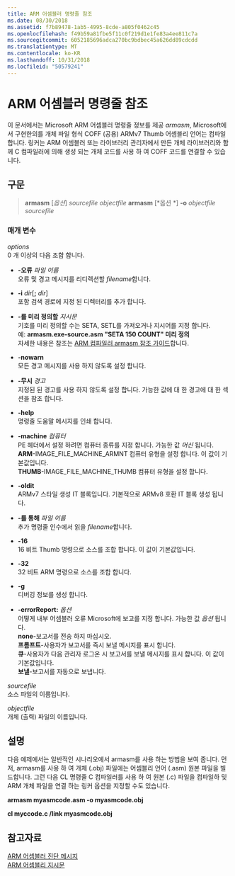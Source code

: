 ```yaml
---
title: ARM 어셈블러 명령줄 참조
ms.date: 08/30/2018
ms.assetid: f7b89478-1ab5-4995-8cde-a805f0462c45
ms.openlocfilehash: f49b59a81fbe5f11c0f219d1e1fe83a4ee811c7a
ms.sourcegitcommit: 6052185696adca270bc9bdbec45a626dd89cdcdd
ms.translationtype: MT
ms.contentlocale: ko-KR
ms.lasthandoff: 10/31/2018
ms.locfileid: "50579241"
---
```

# <a name="arm-assembler-command-line-reference"></a>ARM 어셈블러 명령줄 참조

이 문서에서는 Microsoft ARM 어셈블러 명령줄 정보를 제공 *armasm*, Microsoft에서 구현한의를 개체 파일 형식 COFF (공용) ARMv7 Thumb 어셈블리 언어는 컴파일합니다. 링커는 ARM 어셈블러 또는 라이브러리 관리자에서 만든 개체 라이브러리와 함께 C 컴파일러에 의해 생성 되는 개체 코드를 사용 하 여 COFF 코드를 연결할 수 있습니다.

## <a name="syntax"></a>구문

> **armasm** [*옵션*] *sourcefile* *objectfile*
> **armasm** [*옵션 *] **-o** *objectfile* *sourcefile*

### <a name="parameters"></a>매개 변수

*options*<br/>
0 개 이상의 다음 조합 합니다.

- **-오류** *파일 이름*<br/>
   오류 및 경고 메시지를 리디렉션할 *filename*합니다.

- **-i** *dir*[**;** <em>dir</em>]<br/>
   포함 검색 경로에 지정 된 디렉터리를 추가 합니다.

- **-를 미리 정의할** *지시문*<br/>
   기호를 미리 정의할 수는 SETA, SETL를 가져오거나 지시어를 지정 합니다.<br/>
   예: **armasm.exe-source.asm "SETA 150 COUNT" 미리 정의**<br/>
   자세한 내용은 참조는 [ARM 컴파일러 armasm 참조 가이드](http://infocenter.arm.com/help/topic/com.arm.doc.dui0802b/index.html)합니다.

- **-nowarn**<br/>
   모든 경고 메시지를 사용 하지 않도록 설정 합니다.

- **-무시** *경고*<br/>
   지정된 된 경고를 사용 하지 않도록 설정 합니다. 가능한 값에 대 한 경고에 대 한 섹션을 참조 합니다.

- **-help**<br/>
   명령줄 도움말 메시지를 인쇄 합니다.

- **-machine** *컴퓨터*<br/>
   PE 헤더에서 설정 하려면 컴퓨터 종류를 지정 합니다.  가능한 값 *머신* 됩니다.<br/>
   **ARM**-IMAGE_FILE_MACHINE_ARMNT 컴퓨터 유형을 설정 합니다. 이 값이 기본값입니다.<br/>
   **THUMB**-IMAGE_FILE_MACHINE_THUMB 컴퓨터 유형을 설정 합니다.

- **-oldit**<br/>
   ARMv7 스타일 생성 IT 블록입니다.  기본적으로 ARMv8 호환 IT 블록 생성 됩니다.

- **-를 통해** *파일 이름*<br/>
   추가 명령줄 인수에서 읽을 *filename*합니다.

- **-16**<br/>
   16 비트 Thumb 명령으로 소스를 조합 합니다.  이 값이 기본값입니다.

- **-32**<br/>
   32 비트 ARM 명령으로 소스를 조합 합니다.

- **-g**<br/>
   디버깅 정보를 생성 합니다.

- **-errorReport:** *옵션*<br/>
   어떻게 내부 어셈블러 오류 Microsoft에 보고를 지정 합니다.  가능한 값 *옵션* 됩니다.<br/>
   **none**-보고서를 전송 하지 마십시오.<br/>
   **프롬프트**-사용자가 보고서를 즉시 보낼 메시지를 표시 합니다.<br/>
   **큐**-사용자가 다음 관리자 로그온 시 보고서를 보낼 메시지를 표시 합니다. 이 값이 기본값입니다.<br/>
   **보낼**-보고서를 자동으로 보냅니다.

*sourcefile*<br/>
소스 파일의 이름입니다.

*objectfile*<br/>
개체 (출력) 파일의 이름입니다.

## <a name="remarks"></a>설명

다음 예제에서는 일반적인 시나리오에서 armasm를 사용 하는 방법을 보여 줍니다. 먼저, armasm를 사용 하 여 개체 (.obj) 파일에는 어셈블리 언어 (.asm) 원본 파일을 빌드합니다. 그런 다음 CL 명령줄 C 컴파일러를 사용 하 여 원본 (.c) 파일을 컴파일하 및 ARM 개체 파일을 연결 하는 링커 옵션을 지정할 수도 있습니다.

**armasm myasmcode.asm -o myasmcode.obj**

**cl myccode.c /link myasmcode.obj**

## <a name="see-also"></a>참고자료

[ARM 어셈블러 진단 메시지](../../assembler/arm/arm-assembler-diagnostic-messages.md)<br/>
[ARM 어셈블리 지시문](../../assembler/arm/arm-assembler-directives.md)<br/>
